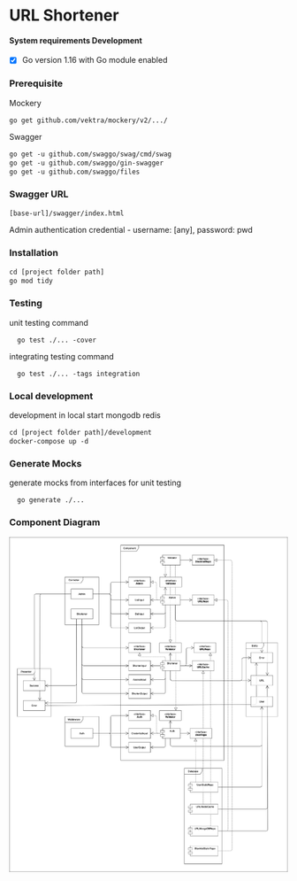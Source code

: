 # URL Shortener

#### System requirements Development
- [x]  Go version 1.16 with Go module enabled

### Prerequisite

Mockery
```
go get github.com/vektra/mockery/v2/.../
```
Swagger
```
go get -u github.com/swaggo/swag/cmd/swag
go get -u github.com/swaggo/gin-swagger
go get -u github.com/swaggo/files
```

### Swagger URL
```
[base-url]/swagger/index.html
```
Admin authentication credential - username: [any], password: pwd

### Installation

```
cd [project folder path]
go mod tidy
```

### Testing 
unit testing command

```
  go test ./... -cover
```

integrating testing command

```
  go test ./... -tags integration
```

### Local development
development in local start mongodb redis

```
cd [project folder path]/development
docker-compose up -d
```

### Generate Mocks

generate mocks from interfaces for unit testing

```
  go generate ./...
```

### Component Diagram

[![Component Diagram](https://github.com/justfordevandtest/url-shortener/blob/master/ComponentDiagram.png?raw=true "Component Diagram")](https://github.com/justfordevandtest/url-shortener/blob/master/ComponentDiagram.png?raw=true)
